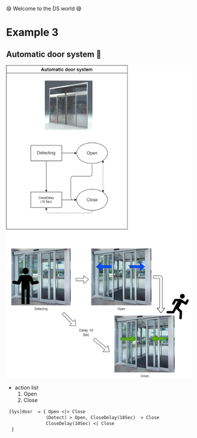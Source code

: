 :smile: Welcome to the DS world  :smile:
# Example 3

## Automatic door system :door:


 ![AAA](./png/ex3.dio.png)
 
  - action list 
    1. Open
    2. Close

```
 [Sys]door  = { Open <|> Close
               (Detect) > Open, CloseDelay(10Sec)  > Close
               CloseDelay(10Sec) <| Close
  }
```
